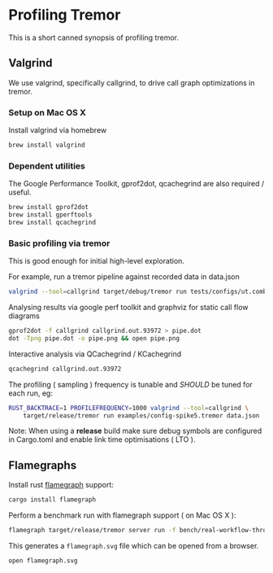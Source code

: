 # Profiling Tremor

This is a short canned synopsis of profiling tremor.

## Valgrind

We use valgrind, specifically callgrind, to drive call graph optimizations in tremor.

### Setup on Mac OS X

Install valgrind via homebrew

```bash
brew install valgrind
```

### Dependent utilities

The Google Performance Toolkit, gprof2dot, qcachegrind are also required / useful.

```bash
brew install gprof2dot
brew install gperftools
brew install qcachegrind
```

### Basic profiling via tremor

This is good enough for initial high-level exploration.

For example, run a tremor pipeline against recorded data in data.json

```bash
valgrind --tool=callgrind target/debug/tremor run tests/configs/ut.combine3-op.yaml data.json
```

Analysing results via google perf toolkit and graphviz for static call flow diagrams

```bash
gprof2dot -f callgrind callgrind.out.93972 > pipe.dot
dot -Tpng pipe.dot -o pipe.png && open pipe.png
```

Interactive analysis via QCachegrind / KCachegrind

```bash
qcachegrind callgrind.out.93972
```

The profiling ( sampling ) frequency is tunable and _SHOULD_ be tuned for each run, eg:

```bash
RUST_BACKTRACE=1 PROFILEFREQUENCY=1000 valgrind --tool=callgrind \
    target/release/tremor run examples/config-spike5.tremor data.json
```

Note: When using a **release** build make sure debug symbols are configured in Cargo.toml and enable link time optimisations ( LTO ).

## Flamegraphs

Install rust [flamegraph](https://github.com/flamegraph-rs/flamegraph#systems-performance-work-guided-by-flamegraphs) support:

```bash
cargo install flamegraph
```

Perform a benchmark run with flamegraph support ( on Mac OS X ):

```bash
flamegraph target/release/tremor server run -f bench/real-workflow-througput-json.yaml bench/link.yaml
```

This generates a `flamegraph.svg` file which can be opened from a browser.

```bash
open flamegraph.svg
```
